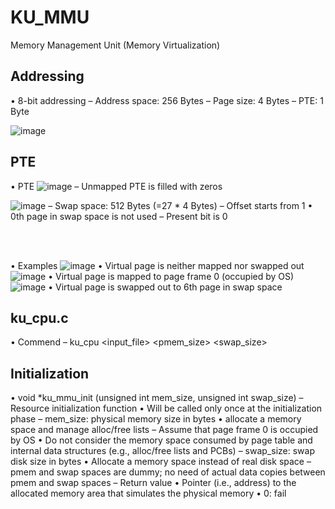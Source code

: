 # KU_MMU
Memory Management Unit (Memory Virtualization)


## Addressing
• 8-bit addressing
– Address space: 256 Bytes
– Page size: 4 Bytes
– PTE: 1 Byte

![image](https://user-images.githubusercontent.com/76428047/175110308-0913cf2e-5de4-4dcd-9acd-b517bbe3175a.png)


## PTE
• PTE
![image](https://user-images.githubusercontent.com/76428047/175110409-e48c08f7-51c0-45be-95ca-301c0e2e978d.png)
– Unmapped PTE is filled with zeros

![image](https://user-images.githubusercontent.com/76428047/175110519-1f803c54-adde-41bc-99a2-0088b303b10f.png)
– Swap space: 512 Bytes (=27 * 4 Bytes)
– Offset starts from 1
   • 0th page in swap space is not used
– Present bit is 0

</br></br>

• Examples
![image](https://user-images.githubusercontent.com/76428047/175110604-1108dc60-8207-4ae2-a647-06191e8d0aa2.png)
• Virtual page is neither mapped nor swapped out
![image](https://user-images.githubusercontent.com/76428047/175110675-b1ad9f70-8722-4a4b-a9fb-6a9483233ba1.png)
• Virtual page is mapped to page frame 0 (occupied by OS)
![image](https://user-images.githubusercontent.com/76428047/175110746-5f3618ac-c655-41a6-9c34-43f18258aaa4.png)
• Virtual page is swapped out to 6th page in swap space


## ku_cpu.c
• Commend
– ku_cpu <input_file> <pmem_size> <swap_size> 


## Initialization
• void *ku_mmu_init (unsigned int mem_size, unsigned int swap_size)
– Resource initialization function
  • Will be called only once at the initialization phase
– mem_size: physical memory size in bytes
  • allocate a memory space and manage alloc/free lists
– Assume that page frame 0 is occupied by OS
  • Do not consider the memory space consumed by page table and internal data structures (e.g., alloc/free lists and PCBs)
– swap_size: swap disk size in bytes
  • Allocate a memory space instead of real disk space
– pmem and swap spaces are dummy; no need of actual data copies between pmem and swap spaces
– Return value
  • Pointer (i.e., address) to the allocated memory area that simulates the physical memory
  • 0: fail










